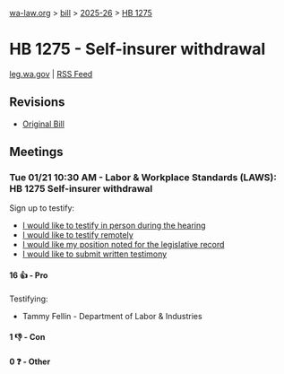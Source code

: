 [wa-law.org](/) > [bill](/bill/) > [2025-26](/bill/2025-26/) > [HB 1275](/bill/2025-26/hb/1275/)

# HB 1275 - Self-insurer withdrawal
[leg.wa.gov](https://app.leg.wa.gov/billsummary?BillNumber=1275&Year=2025&Initiative=false) | [RSS Feed](./rss.xml)

## Revisions
* [Original Bill](1/)

## Meetings
### Tue 01/21 10:30 AM - Labor & Workplace Standards (LAWS): HB 1275 Self-insurer withdrawal
Sign up to testify:
* [I would like to testify in person during the hearing](https://app.leg.wa.gov/csi/Testifier/Add?chamber=House&mId=32518&aId=161696&caId=24891&tId=1)
* [I would like to testify remotely](https://app.leg.wa.gov/csi/Testifier/Add?chamber=House&mId=32518&aId=161696&caId=24891&tId=2)
* [I would like my position noted for the legislative record](https://app.leg.wa.gov/csi/Testifier/Add?chamber=House&mId=32518&aId=161696&caId=24891&tId=3)
* [I would like to submit written testimony](https://app.leg.wa.gov/csi/Testifier/Add?chamber=House&mId=32518&aId=161696&caId=24891&tId=4)

#### 16 👍 - Pro
Testifying:
* Tammy Fellin - Department of Labor & Industries

#### 1 👎 - Con

#### 0 ❓ - Other

